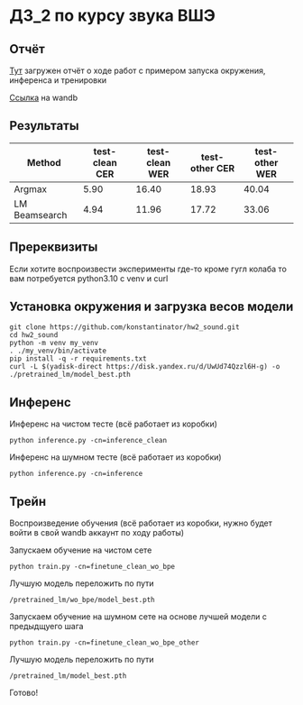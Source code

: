 

# ДЗ_2 по курсу звука ВШЭ


## Отчёт 

[Тут](https://colab.research.google.com/drive/1M2ugG7FoTzGi58mjKDbD7IRn-FeO1u0T?usp=sharing) загружен отчёт о ходе работ с примером запуска окружения, инференса и тренировки

[Ссылка](https://wandb.ai/konstantinator/hw2_asr) на wandb


## Результаты

| Method | test-clean CER| test-clean WER | test-other CER | test-other WER |
|--------|---------------|----------------|----------------|----------------|
| Argmax |        5.90   |     16.40      |     18.93      |     40.04      |
| LM Beamsearch |  4.94  |     11.96      |     17.72      |     33.06      |




## Пререквизиты
Если хотите воспроизвести эксперименты где-то кроме гугл колаба
то вам потребуется python3.10 c venv и curl


## Установка окружения и загрузка весов модели

```
git clone https://github.com/konstantinator/hw2_sound.git
cd hw2_sound 
python -m venv my_venv 
. ./my_venv/bin/activate
pip install -q -r requirements.txt
curl -L $(yadisk-direct https://disk.yandex.ru/d/UwUd74Qzzl6H-g) -o ./pretrained_lm/model_best.pth
```

## Инференс

Инференс на чистом тесте (всё работает из коробки)
```
python inference.py -cn=inference_clean
```
Инференс на шумном тесте (всё работает из коробки)
```
python inference.py -cn=inference 
```

## Трейн

Воспроизведение обучения (всё работает из коробки, нужно будет войти в свой wandb аккаунт по ходу работы)

Запускаем обучение на чистом сете
```
python train.py -cn=finetune_clean_wo_bpe
```
Лучшую модель переложить по пути

```/pretrained_lm/wo_bpe/model_best.pth```

Запускаем обучение на шумном сете на основе лучшей модели с предыдщуего шага
```
python train.py -cn=finetune_clean_wo_bpe_other
```
Лучшую модель переложить по пути

```/pretrained_lm/model_best.pth```

Готово!
